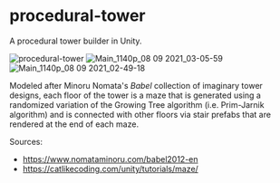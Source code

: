 # procedural-tower
A procedural tower builder in Unity.

![procedural-tower](https://user-images.githubusercontent.com/50213748/132615816-4bf254a1-b421-433b-8918-0ac3a880f72b.gif)
![Main_1140p_08 09 2021_03-05-59](https://user-images.githubusercontent.com/50213748/132470972-a4d90b6f-bca1-4eda-aa07-753387e33a2b.jpg)
![Main_1140p_08 09 2021_02-49-18](https://user-images.githubusercontent.com/50213748/132470959-2a209350-7844-4d91-80a7-c8a9412708e3.jpeg)


Modeled after Minoru Nomata's *Babel* collection of imaginary tower designs, each floor of the tower is a maze that is generated using a randomized variation of the Growing Tree algorithm (i.e. Prim-Jarnik algorithm) and is connected with other floors via stair prefabs that are rendered at the end of each maze.

Sources:
* https://www.nomataminoru.com/babel2012-en
* https://catlikecoding.com/unity/tutorials/maze/
